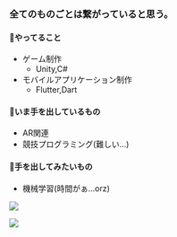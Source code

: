 ### 全てのものごとは繋がっていると思う。

#### :palm_tree:やってること
- ゲーム制作
  - Unity,C#
- モバイルアプリケーション制作
  - Flutter,Dart

#### :eyes:いま手を出しているもの
- AR関連
- 競技プログラミング(難しい...)

#### 🤔手を出してみたいもの
- 機械学習(時間がぁ...orz)

![](https://github-readme-stats.vercel.app/api?username=keigo194547&count_private=true&show_icons=true&theme=dracula) 

![](https://github-readme-stats.vercel.app/api/top-langs/?username=keigo194547&layout=compact&theme=dracula)
